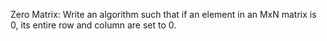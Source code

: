 Zero Matrix: Write an algorithm such that if an element in an MxN matrix is 0, its entire row and column are set to 0.
